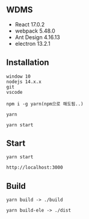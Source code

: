 ## WDMS

- React 17.0.2
- webpack 5.48.0
- Ant Design 4.16.13
- electron 13.2.1

## Installation

```
window 10
nodejs 14.x.x
git
vscode
```

`npm i -g yarn(npm으로 해도됨..)`

`yarn`

`yarn start`

## Start

`yarn start`

`http://localhost:3000`

## Build

`yarn build -> ./build`

`yarn build-ele -> ./dist`
